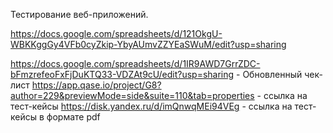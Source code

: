 Тестирование веб-приложений.

https://docs.google.com/spreadsheets/d/121OkgU-WBKKggGy4VFb0cyZkip-YbyAUmvZZYEaSWuM/edit?usp=sharing

https://docs.google.com/spreadsheets/d/1IR9AWD7GrrZDC-bFmzrefeoFxFjDuKTQ33-VDZAt9cU/edit?usp=sharing - Обновленный чек-лист
https://app.qase.io/project/G8?author=229&previewMode=side&suite=110&tab=properties - ссылка на тест-кейсы
https://disk.yandex.ru/d/imQnwqMEi94VEg - ссылка на тест-кейсы в формате pdf
